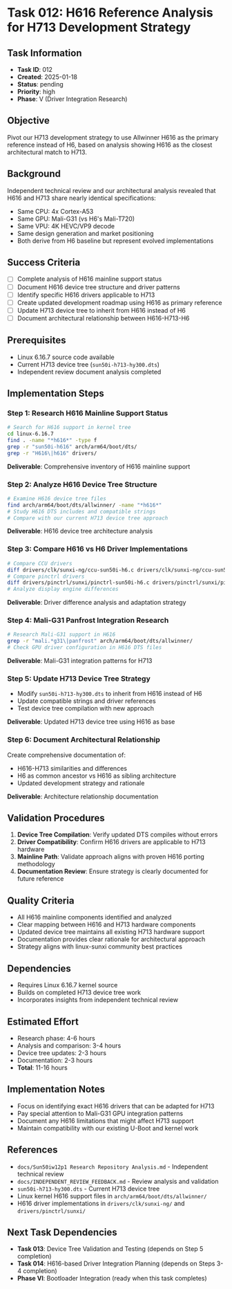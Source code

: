 # Task 012: H616 Reference Analysis for H713 Development Strategy

## Task Information
- **Task ID**: 012
- **Created**: 2025-01-18
- **Status**: pending
- **Priority**: high
- **Phase**: V (Driver Integration Research)

## Objective
Pivot our H713 development strategy to use Allwinner H616 as the primary reference instead of H6, based on analysis showing H616 as the closest architectural match to H713.

## Background
Independent technical review and our architectural analysis revealed that H616 and H713 share nearly identical specifications:
- Same CPU: 4x Cortex-A53
- Same GPU: Mali-G31 (vs H6's Mali-T720)
- Same VPU: 4K HEVC/VP9 decode
- Same design generation and market positioning
- Both derive from H6 baseline but represent evolved implementations

## Success Criteria
- [ ] Complete analysis of H616 mainline support status
- [ ] Document H616 device tree structure and driver patterns
- [ ] Identify specific H616 drivers applicable to H713
- [ ] Create updated development roadmap using H616 as primary reference
- [ ] Update H713 device tree to inherit from H616 instead of H6
- [ ] Document architectural relationship between H616-H713-H6

## Prerequisites
- Linux 6.16.7 source code available
- Current H713 device tree (`sun50i-h713-hy300.dts`)
- Independent review document analysis completed

## Implementation Steps

### Step 1: Research H616 Mainline Support Status
```bash
# Search for H616 support in kernel tree
cd linux-6.16.7
find . -name "*h616*" -type f
grep -r "sun50i-h616" arch/arm64/boot/dts/
grep -r "H616\|h616" drivers/
```

**Deliverable**: Comprehensive inventory of H616 mainline support

### Step 2: Analyze H616 Device Tree Structure
```bash
# Examine H616 device tree files
find arch/arm64/boot/dts/allwinner/ -name "*h616*"
# Study H616 DTS includes and compatible strings
# Compare with our current H713 device tree approach
```

**Deliverable**: H616 device tree architecture analysis

### Step 3: Compare H616 vs H6 Driver Implementations
```bash
# Compare CCU drivers
diff drivers/clk/sunxi-ng/ccu-sun50i-h6.c drivers/clk/sunxi-ng/ccu-sun50i-h616.c
# Compare pinctrl drivers  
diff drivers/pinctrl/sunxi/pinctrl-sun50i-h6.c drivers/pinctrl/sunxi/pinctrl-sun50i-h616.c
# Analyze display engine differences
```

**Deliverable**: Driver difference analysis and adaptation strategy

### Step 4: Mali-G31 Panfrost Integration Research
```bash
# Research Mali-G31 support in H616
grep -r "mali.*g31\|panfrost" arch/arm64/boot/dts/allwinner/
# Check GPU driver configuration in H616 DTS files
```

**Deliverable**: Mali-G31 integration patterns for H713

### Step 5: Update H713 Device Tree Strategy
- Modify `sun50i-h713-hy300.dts` to inherit from H616 instead of H6
- Update compatible strings and driver references
- Test device tree compilation with new approach

**Deliverable**: Updated H713 device tree using H616 as base

### Step 6: Document Architectural Relationship
Create comprehensive documentation of:
- H616-H713 similarities and differences
- H6 as common ancestor vs H616 as sibling architecture
- Updated development strategy and rationale

**Deliverable**: Architecture relationship documentation

## Validation Procedures
1. **Device Tree Compilation**: Verify updated DTS compiles without errors
2. **Driver Compatibility**: Confirm H616 drivers are applicable to H713 hardware
3. **Mainline Path**: Validate approach aligns with proven H616 porting methodology
4. **Documentation Review**: Ensure strategy is clearly documented for future reference

## Quality Criteria
- All H616 mainline components identified and analyzed
- Clear mapping between H616 and H713 hardware components
- Updated device tree maintains all existing H713 hardware support
- Documentation provides clear rationale for architectural approach
- Strategy aligns with linux-sunxi community best practices

## Dependencies
- Requires Linux 6.16.7 kernel source
- Builds on completed H713 device tree work
- Incorporates insights from independent technical review

## Estimated Effort
- Research phase: 4-6 hours
- Analysis and comparison: 3-4 hours  
- Device tree updates: 2-3 hours
- Documentation: 2-3 hours
- **Total**: 11-16 hours

## Implementation Notes
- Focus on identifying exact H616 drivers that can be adapted for H713
- Pay special attention to Mali-G31 GPU integration patterns
- Document any H616 limitations that might affect H713 support
- Maintain compatibility with our existing U-Boot and kernel work

## References
- `docs/Sun50iw12p1 Research Repository Analysis.md` - Independent technical review
- `docs/INDEPENDENT_REVIEW_FEEDBACK.md` - Review analysis and validation
- `sun50i-h713-hy300.dts` - Current H713 device tree
- Linux kernel H616 support files in `arch/arm64/boot/dts/allwinner/`
- H616 driver implementations in `drivers/clk/sunxi-ng/` and `drivers/pinctrl/sunxi/`

## Next Task Dependencies
- **Task 013**: Device Tree Validation and Testing (depends on Step 5 completion)
- **Task 014**: H616-based Driver Integration Planning (depends on Steps 3-4 completion)
- **Phase VI**: Bootloader Integration (ready when this task completes)